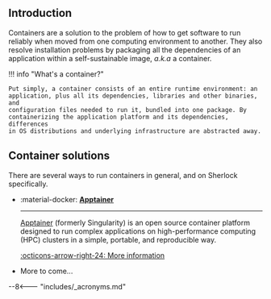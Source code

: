 ## Introduction

Containers are a solution to the problem of how to get software to run reliably
when moved from one computing environment to another. They also resolve
installation problems by packaging all the dependencies of an application
within a self-sustainable image, _a.k.a_ a container.

!!! info "What's a container?"

    Put simply, a container consists of an entire runtime environment: an
    application, plus all its dependencies, libraries and other binaries, and
    configuration files needed to run it, bundled into one package. By
    containerizing the application platform and its dependencies, differences
    in OS distributions and underlying infrastructure are abstracted away.


## Container solutions

There are several ways to run containers in general, and on Sherlock
specifically.

<div class="grid cards" markdown>

-   :material-docker: **[Apptainer][url_apptainer]**

    ---

    [Apptainer][url_apptainer_web] (formerly Singularity) is an open source
    container platform designed to run complex applications on high-performance
    computing (HPC) clusters in a simple, portable, and reproducible way.

    [:octicons-arrow-right-24: More information][url_apptainer]

-   More to come...


</div>


[comment]: #  (link URLs -----------------------------------------------------)

[url_apptainer_web]://apptainer.org/

<!-- TODO -->
[url_apptainer]:    singularity.md


[comment]: #  (footnotes -----------------------------------------------------)

--8<--- "includes/_acronyms.md"
